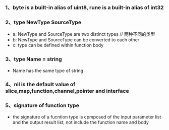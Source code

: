 ### 1、byte is a built-in alias of uint8, rune is a built-in alias of int32
### 2、type NewType SourceType
- a: NewType and SourceType are two distinct types // 两种不同的类型
- b: NewType and SourceType can be converted to each other
- c: type can be defined within function body
### 3、type Name = string
- Name has the same type of string
### 4、nil is the default value of slice,map,function,channel,pointer and interface
### 5、signature of function type
- the signature of a fucntion type is cpmposed of the input parameter list and the output result list, not 
include the function name and body